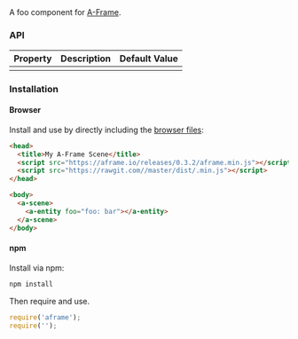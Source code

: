 ## 

A foo component for [A-Frame](https://aframe.io).

### API

| Property | Description | Default Value |
| -------- | ----------- | ------------- |
|          |             |               |

### Installation

#### Browser

Install and use by directly including the [browser files](dist):

```html
<head>
  <title>My A-Frame Scene</title>
  <script src="https://aframe.io/releases/0.3.2/aframe.min.js"></script>
  <script src="https://rawgit.com//master/dist/.min.js"></script>
</head>

<body>
  <a-scene>
    <a-entity foo="foo: bar"></a-entity>
  </a-scene>
</body>
```

#### npm

Install via npm:

```bash
npm install 
```

Then require and use.

```js
require('aframe');
require('');
```
